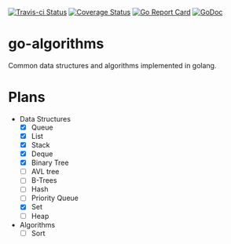 [![Travis-ci Status](https://travis-ci.org/cizixs/go-algorithms.svg?branch=master)](https://travis-ci.org/cizixs/go-algorithms)
[![Coverage Status](https://coveralls.io/repos/github/cizixs/go-algorithms/badge.svg)](https://coveralls.io/github/cizixs/go-algorithms)
[![Go Report Card](https://goreportcard.com/badge/github.com/cizixs/go-algorithms)](https://goreportcard.com/report/github.com/cizixs/go-algorithms)
[![GoDoc](https://godoc.org/github.com/cizixs/go-algorithms?status.svg)](https://godoc.org/github.com/cizixs/go-algorithms)

# go-algorithms
Common data structures and algorithms implemented in golang.

# Plans

- Data Structures
    - [x] Queue
    - [x] List
    - [X] Stack
    - [x] Deque
    - [x] Binary Tree
    - [ ] AVL tree
    - [ ] B-Trees
    - [ ] Hash
    - [ ] Priority Queue
    - [x] Set
    - [ ] Heap

- Algorithms
    - [ ] Sort
